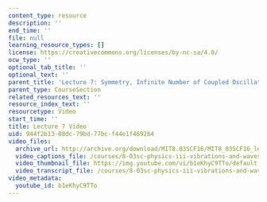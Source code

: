 ```yaml
---
content_type: resource
description: ''
end_time: ''
file: null
learning_resource_types: []
license: https://creativecommons.org/licenses/by-nc-sa/4.0/
ocw_type: ''
optional_tab_title: ''
optional_text: ''
parent_title: 'Lecture 7: Symmetry, Infinite Number of Coupled Oscillators'
parent_type: CourseSection
related_resources_text: ''
resource_index_text: ''
resourcetype: Video
start_time: ''
title: Lecture 7 Video
uid: 944f2b13-08dc-79bd-77bc-f44e1f4692b4
video_files:
  archive_url: http://archive.org/download/MIT8.03SCF16/MIT8_03SCF16_lec07_300k.mp4
  video_captions_file: /courses/8-03sc-physics-iii-vibrations-and-waves-fall-2016/9bd2aa227e59562399d7f6d2f8659efa_b1eKhyC9TTo.vtt
  video_thumbnail_file: https://img.youtube.com/vi/b1eKhyC9TTo/default.jpg
  video_transcript_file: /courses/8-03sc-physics-iii-vibrations-and-waves-fall-2016/7ded831737bef1723afaa0974e90d7fd_b1eKhyC9TTo.pdf
video_metadata:
  youtube_id: b1eKhyC9TTo
---
```

